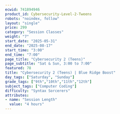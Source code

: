 ```yaml
---
ecwid: 741894946
product_id: Cybersecurity-Level-2-Tweens
robots: "noindex, follow"
layout: "single"
price: 299
category: "Session Classes"
weight: "7"
start_date: "2025-05-31"
end_date: "2025-08-17"
start_time: "3:00"
end_time: "7:00"
page_title: "Cybersecurity 2 (Teens)"
page_subtitle: "Sat & Sun, 3:00 to 7:00"
featured: 78
title: "Cybersecurity 2 (Teens) | Blue Ridge Boost"
day_tags: ["Saturday", "Sunday"]
grade_tags: ["9th","10th","11th","12th"]
subject_tags: ["Computer Coding"]
difficulty: "Syntax Sorcerers"
attributes:
- name: "Session Length"
  value: "4 hours"
---
```


